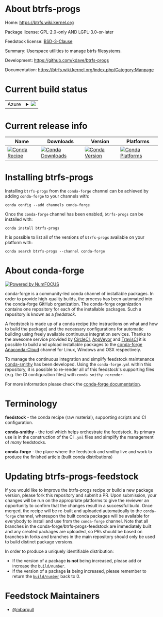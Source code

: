 About btrfs-progs
=================

Home: https://btrfs.wiki.kernel.org

Package license: GPL-2.0-only AND LGPL-3.0-or-later

Feedstock license: [BSD-3-Clause](https://github.com/conda-forge/btrfs-progs-feedstock/blob/master/LICENSE.txt)

Summary: Userspace utilities to manage btrfs filesystems.

Development: https://github.com/kdave/btrfs-progs

Documentation: https://btrfs.wiki.kernel.org/index.php/Category:Manpage

Current build status
====================


<table>
    
  <tr>
    <td>Azure</td>
    <td>
      <details>
        <summary>
          <a href="https://dev.azure.com/conda-forge/feedstock-builds/_build/latest?definitionId=11094&branchName=master">
            <img src="https://dev.azure.com/conda-forge/feedstock-builds/_apis/build/status/btrfs-progs-feedstock?branchName=master">
          </a>
        </summary>
        <table>
          <thead><tr><th>Variant</th><th>Status</th></tr></thead>
          <tbody><tr>
              <td>linux_64</td>
              <td>
                <a href="https://dev.azure.com/conda-forge/feedstock-builds/_build/latest?definitionId=11094&branchName=master">
                  <img src="https://dev.azure.com/conda-forge/feedstock-builds/_apis/build/status/btrfs-progs-feedstock?branchName=master&jobName=linux&configuration=linux_64_" alt="variant">
                </a>
              </td>
            </tr>
          </tbody>
        </table>
      </details>
    </td>
  </tr>
</table>

Current release info
====================

| Name | Downloads | Version | Platforms |
| --- | --- | --- | --- |
| [![Conda Recipe](https://img.shields.io/badge/recipe-btrfs--progs-green.svg)](https://anaconda.org/conda-forge/btrfs-progs) | [![Conda Downloads](https://img.shields.io/conda/dn/conda-forge/btrfs-progs.svg)](https://anaconda.org/conda-forge/btrfs-progs) | [![Conda Version](https://img.shields.io/conda/vn/conda-forge/btrfs-progs.svg)](https://anaconda.org/conda-forge/btrfs-progs) | [![Conda Platforms](https://img.shields.io/conda/pn/conda-forge/btrfs-progs.svg)](https://anaconda.org/conda-forge/btrfs-progs) |

Installing btrfs-progs
======================

Installing `btrfs-progs` from the `conda-forge` channel can be achieved by adding `conda-forge` to your channels with:

```
conda config --add channels conda-forge
```

Once the `conda-forge` channel has been enabled, `btrfs-progs` can be installed with:

```
conda install btrfs-progs
```

It is possible to list all of the versions of `btrfs-progs` available on your platform with:

```
conda search btrfs-progs --channel conda-forge
```


About conda-forge
=================

[![Powered by NumFOCUS](https://img.shields.io/badge/powered%20by-NumFOCUS-orange.svg?style=flat&colorA=E1523D&colorB=007D8A)](http://numfocus.org)

conda-forge is a community-led conda channel of installable packages.
In order to provide high-quality builds, the process has been automated into the
conda-forge GitHub organization. The conda-forge organization contains one repository
for each of the installable packages. Such a repository is known as a *feedstock*.

A feedstock is made up of a conda recipe (the instructions on what and how to build
the package) and the necessary configurations for automatic building using freely
available continuous integration services. Thanks to the awesome service provided by
[CircleCI](https://circleci.com/), [AppVeyor](https://www.appveyor.com/)
and [TravisCI](https://travis-ci.com/) it is possible to build and upload installable
packages to the [conda-forge](https://anaconda.org/conda-forge)
[Anaconda-Cloud](https://anaconda.org/) channel for Linux, Windows and OSX respectively.

To manage the continuous integration and simplify feedstock maintenance
[conda-smithy](https://github.com/conda-forge/conda-smithy) has been developed.
Using the ``conda-forge.yml`` within this repository, it is possible to re-render all of
this feedstock's supporting files (e.g. the CI configuration files) with ``conda smithy rerender``.

For more information please check the [conda-forge documentation](https://conda-forge.org/docs/).

Terminology
===========

**feedstock** - the conda recipe (raw material), supporting scripts and CI configuration.

**conda-smithy** - the tool which helps orchestrate the feedstock.
                   Its primary use is in the construction of the CI ``.yml`` files
                   and simplify the management of *many* feedstocks.

**conda-forge** - the place where the feedstock and smithy live and work to
                  produce the finished article (built conda distributions)


Updating btrfs-progs-feedstock
==============================

If you would like to improve the btrfs-progs recipe or build a new
package version, please fork this repository and submit a PR. Upon submission,
your changes will be run on the appropriate platforms to give the reviewer an
opportunity to confirm that the changes result in a successful build. Once
merged, the recipe will be re-built and uploaded automatically to the
`conda-forge` channel, whereupon the built conda packages will be available for
everybody to install and use from the `conda-forge` channel.
Note that all branches in the conda-forge/btrfs-progs-feedstock are
immediately built and any created packages are uploaded, so PRs should be based
on branches in forks and branches in the main repository should only be used to
build distinct package versions.

In order to produce a uniquely identifiable distribution:
 * If the version of a package **is not** being increased, please add or increase
   the [``build/number``](https://conda.io/docs/user-guide/tasks/build-packages/define-metadata.html#build-number-and-string).
 * If the version of a package **is** being increased, please remember to return
   the [``build/number``](https://conda.io/docs/user-guide/tasks/build-packages/define-metadata.html#build-number-and-string)
   back to 0.

Feedstock Maintainers
=====================

* [@mbargull](https://github.com/mbargull/)

